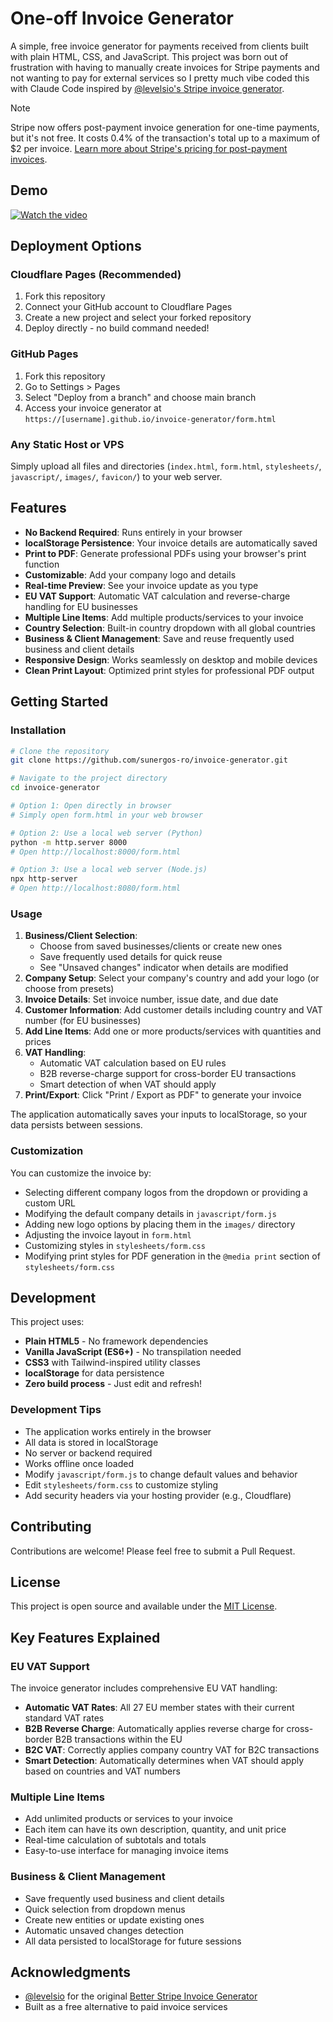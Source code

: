# One-off Invoice Generator

A simple, free invoice generator for payments received from clients built with plain HTML, CSS, and JavaScript. This project was born out of frustration with having to manually create invoices for Stripe payments and not wanting to pay for external services so I pretty much vibe coded this with Claude Code inspired by [@levelsio's Stripe invoice generator](https://gist.github.com/levelsio/b30721cc99166223fcf3dd590d6d0454).

> [!NOTE]
> Stripe now offers post-payment invoice generation for one-time payments, but it's not free. It costs 0.4% of the transaction's total up to a maximum of $2 per invoice. [Learn more about Stripe's pricing for post-payment invoices](https://support.stripe.com/questions/pricing-for-post-payment-invoices-for-one-time-purchases-via-checkout-and-payment-links).

## Demo

[![Watch the video](https://img.youtube.com/vi/Hwarc6oYa-o/0.jpg)](https://youtu.be/Hwarc6oYa-o)

## Deployment Options

### Cloudflare Pages (Recommended)
1. Fork this repository
2. Connect your GitHub account to Cloudflare Pages
3. Create a new project and select your forked repository
4. Deploy directly - no build command needed!

### GitHub Pages
1. Fork this repository
2. Go to Settings > Pages
3. Select "Deploy from a branch" and choose main branch
4. Access your invoice generator at `https://[username].github.io/invoice-generator/form.html`

### Any Static Host or VPS
Simply upload all files and directories (`index.html`, `form.html`, `stylesheets/`, `javascript/`, `images/`, `favicon/`) to your web server.

## Features

- **No Backend Required**: Runs entirely in your browser
- **localStorage Persistence**: Your invoice details are automatically saved
- **Print to PDF**: Generate professional PDFs using your browser's print function
- **Customizable**: Add your company logo and details
- **Real-time Preview**: See your invoice update as you type
- **EU VAT Support**: Automatic VAT calculation and reverse-charge handling for EU businesses
- **Multiple Line Items**: Add multiple products/services to your invoice
- **Country Selection**: Built-in country dropdown with all global countries
- **Business & Client Management**: Save and reuse frequently used business and client details
- **Responsive Design**: Works seamlessly on desktop and mobile devices
- **Clean Print Layout**: Optimized print styles for professional PDF output

## Getting Started

### Installation

```bash
# Clone the repository
git clone https://github.com/sunergos-ro/invoice-generator.git

# Navigate to the project directory
cd invoice-generator

# Option 1: Open directly in browser
# Simply open form.html in your web browser

# Option 2: Use a local web server (Python)
python -m http.server 8000
# Open http://localhost:8000/form.html

# Option 3: Use a local web server (Node.js)
npx http-server
# Open http://localhost:8080/form.html
```

### Usage

1. **Business/Client Selection**: 
   - Choose from saved businesses/clients or create new ones
   - Save frequently used details for quick reuse
   - See "Unsaved changes" indicator when details are modified
2. **Company Setup**: Select your company's country and add your logo (or choose from presets)
3. **Invoice Details**: Set invoice number, issue date, and due date
4. **Customer Information**: Add customer details including country and VAT number (for EU businesses)
5. **Add Line Items**: Add one or more products/services with quantities and prices
6. **VAT Handling**: 
   - Automatic VAT calculation based on EU rules
   - B2B reverse-charge support for cross-border EU transactions
   - Smart detection of when VAT should apply
7. **Print/Export**: Click "Print / Export as PDF" to generate your invoice

The application automatically saves your inputs to localStorage, so your data persists between sessions.

### Customization

You can customize the invoice by:
- Selecting different company logos from the dropdown or providing a custom URL
- Modifying the default company details in `javascript/form.js`
- Adding new logo options by placing them in the `images/` directory
- Adjusting the invoice layout in `form.html`
- Customizing styles in `stylesheets/form.css`
- Modifying print styles for PDF generation in the `@media print` section of `stylesheets/form.css`

## Development

This project uses:
- **Plain HTML5** - No framework dependencies
- **Vanilla JavaScript (ES6+)** - No transpilation needed
- **CSS3** with Tailwind-inspired utility classes
- **localStorage** for data persistence
- **Zero build process** - Just edit and refresh!

### Development Tips

- The application works entirely in the browser
- All data is stored in localStorage
- No server or backend required
- Works offline once loaded
- Modify `javascript/form.js` to change default values and behavior
- Edit `stylesheets/form.css` to customize styling
- Add security headers via your hosting provider (e.g., Cloudflare)

## Contributing

Contributions are welcome! Please feel free to submit a Pull Request.

## License

This project is open source and available under the [MIT License](LICENSE.md).

## Key Features Explained

### EU VAT Support
The invoice generator includes comprehensive EU VAT handling:
- **Automatic VAT Rates**: All 27 EU member states with their current standard VAT rates
- **B2B Reverse Charge**: Automatically applies reverse charge for cross-border B2B transactions within the EU
- **B2C VAT**: Correctly applies company country VAT for B2C transactions
- **Smart Detection**: Automatically determines when VAT should apply based on countries and VAT numbers

### Multiple Line Items
- Add unlimited products or services to your invoice
- Each item can have its own description, quantity, and unit price
- Real-time calculation of subtotals and totals
- Easy-to-use interface for managing invoice items

### Business & Client Management
- Save frequently used business and client details
- Quick selection from dropdown menus
- Create new entities or update existing ones
- Automatic unsaved changes detection
- All data persisted to localStorage for future sessions

## Acknowledgments

- [@levelsio](https://twitter.com/levelsio) for the original [Better Stripe Invoice Generator](https://gist.github.com/levelsio/b30721cc99166223fcf3dd590d6d0454)
- Built as a free alternative to paid invoice services
